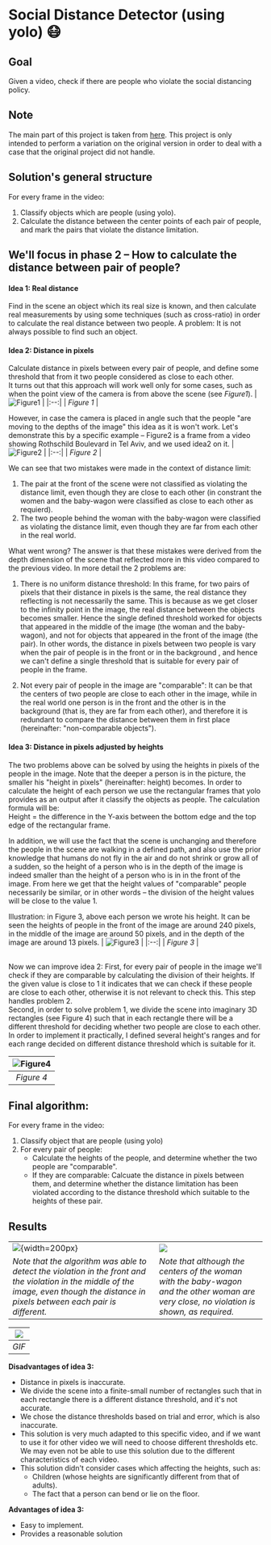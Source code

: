 # Social Distance Detector (using yolo) :mask:

## **Goal** <br/>
Given a video, check if there are people who violate the social distancing policy.

## **Note** <br/>
The main part of this project is taken from [here](https://www.pyimagesearch.com/2020/06/01/opencv-social-distancing-detector/). This project is only intended to perform a variation on the original version in order to deal with a case that the original project did not handle.

## **Solution's general structure**
For every frame in the video:
1) Classify objects which are people (using yolo).
2) Calculate the distance between the center points of each pair of people, and mark the pairs that violate the distance limitation.

## We'll focus in phase 2 – How to calculate the distance between pair of people?

#### Idea 1: Real distance
Find in the scene an object which its real size is known, and then calculate real measurements by using some techniques (such as cross-ratio) in order to calculate the real distance between two people. A problem: It is not always possible to find such an object.

#### Idea 2: Distance in pixels
Calculate distance in pixels between every pair of people, and define some threshold that from it two people considered as close to each other. <br/>
It turns out that this approach will work well only for some cases, such as when the point view of the camera is from above the scene (see *Figure1*). 
| ![Figure1](../master/images/Figure1.png) | 
|:--:| 
| *Figure 1* |

However, in case the camera is placed in angle such that the people "are moving to the depths of the image" this idea as it is won't work. Let's demonstrate this by a specific example – Figure2 is a frame from a video showing Rothschild Boulevard in Tel Aviv, and we used idea2 on it. 
| ![Figure2](../master/images/Figure2.png) | 
|:--:| 
| *Figure 2* |

We can see that two mistakes were made in the context of distance limit:
1) The pair at the front of the scene were not classified as violating the distance limit, even though they are close to each other (in constrant the women and the baby-wagon were classified as close to each other as requierd).
2) The two people behind the woman with the baby-wagon were classified as violating the distance limit, even though they are far from each other in the real world.  <br/>

What went wrong? The answer is that these mistakes were derived from the depth dimension of the scene that reflected more in this video compared to the previous video. In more detail the 2 problems are: <br/>

1) There is no uniform distance threshold: In this frame, for two pairs of pixels that their distance in pixels is the same, the real distance they reflecting is not necessarily the same. This is because as we get closer to the infinity point in the image, the real distance between the objects becomes smaller. Hence the single defined threshold worked for objects that appeared in the middle of the image (the woman and the baby-wagon), and not for objects that appeared in the front of the image (the pair). In other words, the distance in pixels between two people is vary when the pair of people is in the front or in the background , and hence we can't define a single threshold  that is suitable for every pair of people in the frame.

2) Not every pair of people in the image are "comparable": It can be that the centers of two people are close to each other in the image, while in the real world one person is in the front and the other is in the background (that is, they are far from each other), and therefore it is redundant to compare the distance between them in first place (hereinafter: "non-comparable objects").

#### Idea 3: Distance in pixels adjusted by heights
The two problems above can be solved by using the heights in pixels of the people in the image. Note that the deeper a person is in the picture, the smaller his "height in pixels" (hereinafter:  height) becomes. In order to calculate the height of each person we use the rectangular frames that yolo provides as an output after it classify the objects as people. The calculation formula will be: 
<br/>
Height = the difference in the Y-axis between the bottom edge and the top edge of the rectangular frame. 
<br/>

In addition, we will use the fact that the scene is unchanging and therefore the people in the scene are walking in a defined path, and also use the prior knowledge that humans do not fly in the air and do not shrink or grow all of a sudden, so the height of a person who is in the depth of the image is indeed smaller than the height of a person who is in in the front of the image. 
From here we get that the height values of "comparable" people necessarily be similar, or in other words – the division of the height values will be close to the value 1. 

Illustration: in Figure 3, above each person we wrote his height. It can be seen the heights of people in the front of the image are around 240 pixels, in the middle of the image are around 50 pixels, and in the depth of the image are around 13 pixels.
| ![Figure3](../master/images/Figure3.png) | 
|:--:| 
| *Figure 3* |

<br/>
Now we can improve idea 2: 
First, for every pair of people in the image we'll check if they are comparable by calculating the division of their heights. If the given value is close to 1 it indicates that we can check if these people are close to each other, otherwise it is not relevant to check this. This step handles problem 2. <br/>
Second, in order to solve problem 1, we divide the scene into imaginary 3D rectangles (see Figure 4) such that in each rectangle there will be a different threshold for deciding whether two people are close to each other. In order to implement it practically, I defined several height's ranges and for each range decided on different distance threshold which is suitable for it. 

| ![Figure4](../master/images/Figure4.png) | 
|:--:| 
| *Figure 4* |

## **Final algorithm:**
For every frame in the video: <br/>
1) Classify object that are people (using yolo)
2) For every pair of people:
   - Calculate the heights of the people, and determine whether the two people are "comparable".
   - If they are comparable:
  Calcuate the distance in pixels between them, and determine whether the distance limitation has been violated according to the distance threshold which suitable to the heights of these pair.
  
## **Results** <br/>
| | |
|-------------------------|-------------------------|
|![](../master/images/result1.png){width=200px}  |  ![](../master/images/result2.png)|
|*Note that the algorithm was able to detect the violation in the front and the violation in the middle of the image, even though the distance in pixels between each pair is different.*  |    *Note that although the centers of the woman with the baby-wagon and the other woman are very close, no violation is shown, as required.*  |


| ![](../master/images/GIF.gif) | 
|:--:| 
| *GIF* |

**Disadvantages of idea 3:**
* Distance in pixels is inaccurate.
* We divide the scene into a finite-small number of rectangles such that in each rectangle there is a different distance threshold, and it's not accurate.
* We chose the distance thresholds based on trial and error, which is also inaccurate.
* This solution is very much adapted to this specific video, and if we want to use it for other video we will need to choose different thresholds etc.  We may even not be able to use this solution due to the different characteristics of each video.
* This solution didn't consider cases which affecting the heights, such as:
  * Children (whose heights are significantly different from that of adults).
  * The fact that a person can bend or lie on the floor.

**Advantages of idea 3:**
- Easy to implement. 
- Provides a reasonable solution

